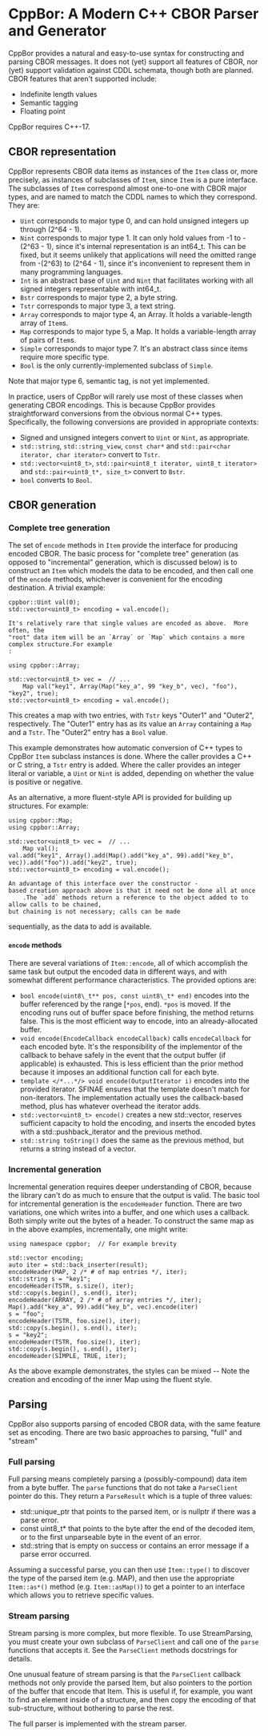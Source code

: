 CppBor: A Modern C++ CBOR Parser and Generator
==============================================

CppBor provides a natural and easy-to-use syntax for constructing and
parsing CBOR messages.  It does not (yet) support all features of
CBOR, nor (yet) support validation against CDDL schemata, though both
are planned.  CBOR features that aren't supported include:

* Indefinite length values
* Semantic tagging
* Floating point

CppBor requires C++-17.

## CBOR representation

CppBor represents CBOR data items as instances of the `Item` class or,
more precisely, as instances of subclasses of `Item`, since `Item` is a
pure interface.  The subclasses of `Item` correspond almost one-to-one
with CBOR major types, and are named to match the CDDL names to which
they correspond.  They are:

* `Uint` corresponds to major type 0, and can hold unsigned integers
  up through (2^64 - 1).
* `Nint` corresponds to major type 1.  It can only hold values from -1
  to -(2^63 - 1), since it's internal representation is an int64_t.
  This can be fixed, but it seems unlikely that applications will need
  the omitted range from -(2^63) to (2^64 - 1), since it's
  inconvenient to represent them in many programming languages.
* `Int` is an abstract base of `Uint` and `Nint` that facilitates
  working with all signed integers representable with int64_t.
* `Bstr` corresponds to major type 2, a byte string.
* `Tstr` corresponds to major type 3, a text string.
* `Array` corresponds to major type 4, an Array.  It holds a
  variable-length array of `Item`s.
* `Map` corresponds to major type 5, a Map.  It holds a
  variable-length array of pairs of `Item`s.
* `Simple` corresponds to major type 7.  It's an abstract class since
  items require more specific type.
* `Bool` is the only currently-implemented subclass of `Simple`.

Note that major type 6, semantic tag, is not yet implemented.

In practice, users of CppBor will rarely use most of these classes
when generating CBOR encodings.  This is because CppBor provides
straightforward conversions from the obvious normal C++ types.
Specifically, the following conversions are provided in appropriate
contexts:

* Signed and unsigned integers convert to `Uint` or `Nint`, as
  appropriate.
* `std::string`, `std::string_view`, `const char*` and
  `std::pair<char iterator, char iterator>` convert to `Tstr`.
* `std::vector<uint8_t>`, `std::pair<uint8_t iterator, uint8_t
  iterator>` and `std::pair<uint8_t*, size_t>` convert to `Bstr`.
* `bool` converts to `Bool`.

## CBOR generation

### Complete tree generation

The set of `encode` methods in `Item` provide the interface for
producing encoded CBOR.  The basic process for "complete tree"
generation (as opposed to "incremental" generation, which is discussed
below) is to construct an `Item` which models the data to be encoded,
and then call one of the `encode` methods, whichever is convenient for
the encoding destination.  A trivial example:

```
cppbor::Uint val(0);
std::vector<uint8_t> encoding = val.encode();
```

    It's relatively rare that single values are encoded as above.  More often, the
    "root" data item will be an `Array` or `Map` which contains a more complex structure.For example
    :

``` using cppbor::Map;
using cppbor::Array;

std::vector<uint8_t> vec =  // ...
    Map val("key1", Array(Map("key_a", 99 "key_b", vec), "foo"), "key2", true);
std::vector<uint8_t> encoding = val.encode();
```

This creates a map with two entries, with `Tstr` keys "Outer1" and
"Outer2", respectively.  The "Outer1" entry has as its value an
`Array` containing a `Map` and a `Tstr`.  The "Outer2" entry has a
`Bool` value.

This example demonstrates how automatic conversion of C++ types to
CppBor `Item` subclass instances is done.  Where the caller provides a
C++ or C string, a `Tstr` entry is added.  Where the caller provides
an integer literal or variable, a `Uint` or `Nint` is added, depending
on whether the value is positive or negative.

As an alternative, a more fluent-style API is provided for building up
structures.  For example:

```
using cppbor::Map;
using cppbor::Array;

std::vector<uint8_t> vec =  // ...
    Map val();
val.add("key1", Array().add(Map().add("key_a", 99).add("key_b", vec)).add("foo")).add("key2", true);
std::vector<uint8_t> encoding = val.encode();
```

    An advantage of this interface over the constructor -
    based creation approach above is that it need not be done all at once
        .The `add` methods return a reference to the object added to to allow calls to be chained,
    but chaining is not necessary; calls can be made
sequentially, as the data to add is available.

#### `encode` methods

There are several variations of `Item::encode`, all of which
accomplish the same task but output the encoded data in different
ways, and with somewhat different performance characteristics.  The
provided options are:

* `bool encode(uint8\_t** pos, const uint8\_t* end)` encodes into the
  buffer referenced by the range [`*pos`, end).  `*pos` is moved.  If
  the encoding runs out of buffer space before finishing, the method
  returns false.  This is the most efficient way to encode, into an
  already-allocated buffer.
* `void encode(EncodeCallback encodeCallback)` calls `encodeCallback`
  for each encoded byte.  It's the responsibility of the implementor
  of the callback to behave safely in the event that the output buffer
  (if applicable) is exhausted.  This is less efficient than the prior
  method because it imposes an additional function call for each byte.
* `template </*...*/> void encode(OutputIterator i)`
  encodes into the provided iterator.  SFINAE ensures that the
  template doesn't match for non-iterators.  The implementation
  actually uses the callback-based method, plus has whatever overhead
  the iterator adds.
* `std::vector<uint8_t> encode()` creates a new std::vector, reserves
  sufficient capacity to hold the encoding, and inserts the encoded
  bytes with a std::pushback_iterator and the previous method.
* `std::string toString()` does the same as the previous method, but
  returns a string instead of a vector.

### Incremental generation

Incremental generation requires deeper understanding of CBOR, because
the library can't do as much to ensure that the output is valid.  The
basic tool for intcremental generation is the `encodeHeader`
function.  There are two variations, one which writes into a buffer,
and one which uses a callback.  Both simply write out the bytes of a
header.  To construct the same map as in the above examples,
incrementally, one might write:

```
using namespace cppbor;  // For example brevity

std::vector encoding;
auto iter = std::back_inserter(result);
encodeHeader(MAP, 2 /* # of map entries */, iter);
std::string s = "key1";
encodeHeader(TSTR, s.size(), iter);
std::copy(s.begin(), s.end(), iter);
encodeHeader(ARRAY, 2 /* # of array entries */, iter);
Map().add("key_a", 99).add("key_b", vec).encode(iter)
s = "foo";
encodeHeader(TSTR, foo.size(), iter);
std::copy(s.begin(), s.end(), iter);
s = "key2";
encodeHeader(TSTR, foo.size(), iter);
std::copy(s.begin(), s.end(), iter);
encodeHeader(SIMPLE, TRUE, iter);
```

As the above example demonstrates, the styles can be mixed -- Note the
creation and encoding of the inner Map using the fluent style.

## Parsing

CppBor also supports parsing of encoded CBOR data, with the same
feature set as encoding.  There are two basic approaches to parsing,
"full" and "stream"

### Full parsing

Full parsing means completely parsing a (possibly-compound) data
item from a byte buffer.  The `parse` functions that do not take a
`ParseClient` pointer do this.  They return a `ParseResult` which is a
tuple of three values:

* std::unique_ptr<Item> that points to the parsed item, or is nullptr
  if there was a parse error.
* const uint8_t* that points to the byte after the end of the decoded
  item, or to the first unparseable byte in the event of an error.
* std::string that is empty on success or contains an error message if
  a parse error occurred.

Assuming a successful parse, you can then use `Item::type()` to
discover the type of the parsed item (e.g. MAP), and then use the
appropriate `Item::as*()` method (e.g. `Item::asMap()`) to get a
pointer to an interface which allows you to retrieve specific values.

### Stream parsing

Stream parsing is more complex, but more flexible.  To use
StreamParsing, you must create your own subclass of `ParseClient` and
call one of the `parse` functions that accepts it.  See the
`ParseClient` methods docstrings for details.

One unusual feature of stream parsing is that the `ParseClient`
callback methods not only provide the parsed Item, but also pointers
to the portion of the buffer that encode that Item.  This is useful
if, for example, you want to find an element inside of a structure,
and then copy the encoding of that sub-structure, without bothering to
parse the rest.

The full parser is implemented with the stream parser.
